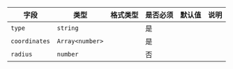 | 字段 | 类型 | 格式类型 | 是否必须 | 默认值 | 说明 |
|---|---|---|---|---|---|
| `type` | `string` |  | 是 |  |
| `coordinates` | `Array<number>` |  | 是 |  |
| `radius` | `number` |  | 否 |  |
